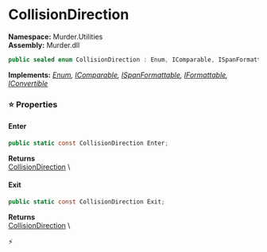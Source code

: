 # CollisionDirection

**Namespace:** Murder.Utilities \
**Assembly:** Murder.dll

```csharp
public sealed enum CollisionDirection : Enum, IComparable, ISpanFormattable, IFormattable, IConvertible
```

**Implements:** _[Enum](https://learn.microsoft.com/en-us/dotnet/api/System.Enum?view=net-7.0), [IComparable](https://learn.microsoft.com/en-us/dotnet/api/System.IComparable?view=net-7.0), [ISpanFormattable](https://learn.microsoft.com/en-us/dotnet/api/System.ISpanFormattable?view=net-7.0), [IFormattable](https://learn.microsoft.com/en-us/dotnet/api/System.IFormattable?view=net-7.0), [IConvertible](https://learn.microsoft.com/en-us/dotnet/api/System.IConvertible?view=net-7.0)_

### ⭐ Properties
#### Enter
```csharp
public static const CollisionDirection Enter;
```

**Returns** \
[CollisionDirection](../../Murder/Utilities/CollisionDirection.html) \
#### Exit
```csharp
public static const CollisionDirection Exit;
```

**Returns** \
[CollisionDirection](../../Murder/Utilities/CollisionDirection.html) \


⚡